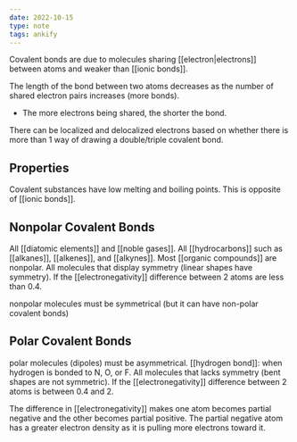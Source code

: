 ```yaml
---
date: 2022-10-15
type: note
tags: ankify
---
```


Covalent bonds are due to molecules sharing [[electron|electrons]] between atoms and weaker than [[ionic bonds]].

The length of the bond between two atoms decreases as the number of shared electron pairs increases (more bonds).
- The more electrons being shared, the shorter the bond.

There can be localized and delocalized electrons based on whether there is more than 1 way of drawing a double/triple covalent bond.

## Properties
Covalent substances have low melting and boiling points. This is opposite of [[ionic bonds]].

## Nonpolar Covalent Bonds
All [[diatomic elements]] and [[noble gases]].
All [[hydrocarbons]] such as [[alkanes]], [[alkenes]], and [[alkynes]].
Most [[organic compounds]] are nonpolar.
All molecules that display symmetry (linear shapes have symmetry).
If the [[electronegativity]] difference between 2 atoms are less than 0.4.

nonpolar molecules must be symmetrical (but it can have non-polar covalent bonds)

## Polar Covalent Bonds
polar molecules (dipoles) must be asymmetrical.
[[hydrogen bond]]: when hydrogen is bonded to N, O, or F.
All molecules that lacks symmetry (bent shapes are not symmetric).
If the [[electronegativity]] difference between 2 atoms is between 0.4 and 2.

The difference in [[electronegativity]] makes one atom becomes partial negative and the other becomes partial positive. The partial negative atom has a greater electron density as it is pulling more electrons toward it.
